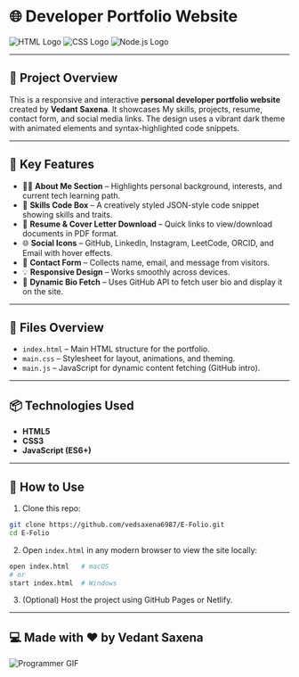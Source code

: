 
# 🌐 Developer Portfolio Website

![HTML Logo](https://www.vectorlogo.zone/logos/w3_html5/w3_html5-ar21.svg)
![CSS Logo](https://www.vectorlogo.zone/logos/w3_css/w3_css-ar21.svg)
![Node.js Logo](https://www.vectorlogo.zone/logos/nodejs/nodejs-ar21.svg)

---

## 🚀 Project Overview

This is a responsive and interactive **personal developer portfolio website** created by **Vedant Saxena**. It showcases My skills, projects, resume, contact form, and social media links. The design uses a vibrant dark theme with animated elements and syntax-highlighted code snippets.

---

## 🧩 Key Features

- 🧑‍💻 **About Me Section** – Highlights personal background, interests, and current tech learning path.
- 🧠 **Skills Code Box** – A creatively styled JSON-style code snippet showing skills and traits.
- 📜 **Resume & Cover Letter Download** – Quick links to view/download documents in PDF format.
- 🌐 **Social Icons** – GitHub, LinkedIn, Instagram, LeetCode, ORCID, and Email with hover effects.
- 💬 **Contact Form** – Collects name, email, and message from visitors.
- 💡 **Responsive Design** – Works smoothly across devices.
- 🧠 **Dynamic Bio Fetch** – Uses GitHub API to fetch user bio and display it on the site.

---

## 💾 Files Overview

- `index.html` – Main HTML structure for the portfolio.
- `main.css` – Stylesheet for layout, animations, and theming.
- `main.js` – JavaScript for dynamic content fetching (GitHub intro).

---



## 📦 Technologies Used

- **HTML5**
- **CSS3**
- **JavaScript (ES6+)**


---

## 📄 How to Use

1. Clone this repo:

```bash
git clone https://github.com/vedsaxena6987/E-Folio.git
cd E-Folio
```

2. Open `index.html` in any modern browser to view the site locally:

```bash
open index.html   # macOS
# or
start index.html  # Windows
```

3. (Optional) Host the project using GitHub Pages or Netlify.

---

## 💻 Made with ♥️ by **Vedant Saxena**

![Programmer GIF](https://media.giphy.com/media/qgQUggAC3Pfv687qPC/giphy.gif)
